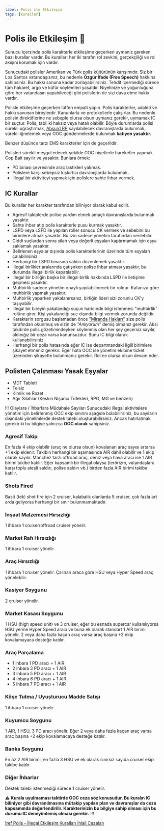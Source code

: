 ```yaml
---
label: Polis ile Etkileşim
tags: [kurallar]
---
```


# Polis ile Etkileşim :cop:

Sunucu içersinde polis karakterle etkileşime geçerken uymanız gereken bazı kurallar vardır. Bu kurallar; her iki tarafın rol zevkini, gerçekçiliği ve rol akışını korumak için vardır.

Sunucudaki polisler Amerikan ve Türk polis kültürünün karışımıdır. Siz bir Los Santos vatandaşısınız, bu nedenle **Özgür İfade (Free Speech)** hakkına sahipsiniz. Bu hakkı sonuna kadar zorlayabilirsiniz. Tehdit içermediği sürece tüm hakaret, argo ve küfür söylemleri yasaldır. Niyetinize ve yoğunluğuna göre her vatandaşın yapabileceği gibi polislerin de sizi dava etme hakkı vardır.

Polisle etkileşime geçerken lütfen empati yapın. Polis karakterler, adaleti ve hakkı savunan bireylerdir. Kanunlarla ve protokollerle çalışırlar. Bu nedenle polisin direktiflerine ne sebeple olursa olsun uymanız gerekir, uymamak IC bir suçtur. Polis, tabii ki haksız veya hatalı olabilir. Böyle durumlarda polisi sürekli uğraştırmak, [Absurd RP](/rules/terminology/absurd-rp.md) sayılabilecek davranışlarda bulunmak, sürekli iğnelemek veya OOC göndermelerde bulunmak **katiyen yasaktır.**

Benzer düşünce tarzı EMS karakterler için de geçerlidir.

Polisleri sürekli meşgul edecek şekilde OOC niyetlerle hareketler yapmak Cop Bait sayılır ve yasaktır. Bunlara örnek:

- PD binası çevresinde araç lastikleri yakmak.
- Polislere karşı sebepsiz kışkırtıcı davranışlarda bulunmak.
- İllegal bir aktiviteyi yapmak için polislere sahte ihbar vermek.

## IC Kurallar

Bu kurallar her karakter tarafından biliniyor olarak kabul edilir.

- Agresif takiplerde polise yardım etmek amaçlı davranışlarda bulunmak yasaktır.
- Sahte ihbar atıp polis karakterle pusu kurmak yasaktır.
- LSPD veya LSFD ile yapılan roller sonucu CK vermek ve sebebini bu birimlere atmak yasaktır. Bu izin sadece yönetim tarafından verilebilir.
- Ciddi suçlardan sonra silah veya değerli eşyaları kaptırmamak için eşya saklamak yasaktır.
- Belirlenen eşyalar dışında polis karakterlerinin üzerinde tüm eşyaları çalabilirsiniz.
- Herhangi bir LSPD binasına saldırı düzenlemek yasaktır.
- İllegal birlikler aralarında çatışırken polise ihbar atması yasaktır, bu durumda illegal birlik kapatılabilir.
- İllegal bir birliğin başka bir illegal birlik hakkında LSPD ile iletişime geçmesi yasaktır.
- Muhbirlik sadece yönetim onaylı yapılabilinecek bir roldur. Kafanıza göre muhbirlik yapmak yasaktır.
- Muhbirlik yaparken yakalanırsanız, birliğin lideri sizi zorunlu CK'y taşıyabilir.
- İllegal bir bireyin yakalandığı suçun haricinde bilgi istenmesi "muhbirlik" rolüne girer. Kişi yakalandığı suç dışında bilgi vermek zorunda değildir.
- Karakterin sorgusu başlamadan önce ["Miranda Hakları"](https://tr.wikipedia.org/wiki/Susma_hakk%C4%B1) size polis tarafından okunmuş ve sizin de _"Anlıyorum"_ demiş olmanız gerekir. Aksi takdirde polis gözetimindeyken söylenmiş olan her şey geçersiz sayılır, aldınığız bir ceza varsa kanunsuzdur. Bunu IC bilgi olarak kullanabilirsiniz.
- Herhangi bir polis hatasında eğer IC ise departmandaki ilgili birimlere şikayet etmeniz gerekir. Eğer hata OOC ise yönetim ekibine ticket üzerinden şikayette bulunmanız gerekir. Rol ne olursa olsun devam eder.

## Polisten Çalınması Yasak Eşyalar

- MDT Tableti
- Telsiz
- Kimlik ve Rozet
- Ağır Silahlar (Keskin Nişancı Tüfekleri, RPG, MG ve benzeri)

!!! Olaylara / İhbarlara Müdahale Sayıları
Sunucudaki illegal aktivitelere yönetim için belirlenmiş OOC ekip sınırını aşağıda bulabilirsiniz, bu sayıların dışındaki yönelimlerde destek talebi oluşturabilirsiniz. Ancak hatırlatmak gerekir ki bu bilgiye yalnızca **OOC olarak** sahipsiniz.

### Agresif Takip

En fazla 4 ekip olabilir (araç ne olursa olsun) kovalanan araç sayısı artarsa +1 ekip eklenir. Takibin herhangi bir aşamasında AIR dahil olabilir ve 1 ekip olarak sayılır. Manchez tarzı offroad araç, deniz veya hava aracı ise 1 AIR birimi takibe katılır. Eğer kapsamlı bir illegal olaysa (terörizm, vatandaşlara karşı toplu ateşli saldırı, polise saldırı vb.) birden fazla AIR birimi takibe katılır.

### Shots Fired

Basit (tek) shot fire için 2 cruiser, kalabalık olanlarda 5 cruiser, çok fazla art arda geliyorsa herhangi bir sınır bulunmamaktadır.

### İnşaat Malzemesi Hırsızlığı

1 ihbara 1 cruiser/offroad cruiser yönelir.

### Market Rafı Hırsızlığı

1 ihbara 1 cruiser yönelir.

### Araç Hırsızlığı

1 ihbara 1 cruiser yönelir. Çalınan araca göre HSU veya Hyper Speed araç yönelebilir.

### Kasiyer Soygunu

2 cruiser yönelir.

### Market Kasası Soygunu

1 HSU (high speed unit) ve 3 cruiser, eğer bu esnada supercar kullanılıyorsa HSU yerine Hyper Speed aracı ve buna ek olarak standart 1 AIR birimi yönelir.
2 veya daha fazla kaçan araç varsa araç başına +2 ekip kovalamayaca desteğe katılır.

### Araç Parçalama

- 1 ihbara 1 PD aracı + 1 AIR
- 2 ihbara 3 PD aracı + 1 AIR
- 3 ihbara 5 PD aracı + 1 AIR
- 4 ihbara 6 PD aracı + 1 AIR
- 5 ihbara 7 PD aracı + 1 AIR

### Köşe Tutma / Uyuşturucu Madde Satışı

1 ihbara 1 cruiser yönelir.

### Kuyumcu Soygunu

1 AIR, 1 HSU, 3 PD aracı yönelir. Eğer 2 veya daha fazla kaçan araç varsa araç başına +2 ekip kovalamacaya desteğe katılır.

### Banka Soygunu

En az 2 AIR birimi, en fazla 3 HSU ve ek olarak sınırsız sayıda cruiser ekip takibe katılır.

### Diğer İhbarlar

Destek talebi istenmediği sürece 1 cruiser yönelir.

:warning: **Kurala uyulmaması taktirde OOC ceza söz konusudur. Bu kuralın IC biliniyor gibi davranılmasına mütakip yapılan plan ve davranışlar da ceza kapsamında değerlendirilir. Karakterinizin bu bilgiye sahip olması için bu durumu IC deneyimlemiş olması gerekir.**
!!!

[!ref Polis - İllegal Etkileşim Kuralları İhlali Cezaları](/punishments/ic/cop-interaction.md)

